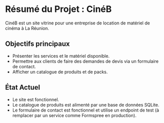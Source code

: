 # Résumé du Projet : CinéB

CinéB est un site vitrine pour une entreprise de location de matériel de cinéma à La Réunion.

## Objectifs principaux
- Présenter les services et le matériel disponible.
- Permettre aux clients de faire des demandes de devis via un formulaire de contact.
- Afficher un catalogue de produits et de packs.

## État Actuel
- Le site est fonctionnel.
- Le catalogue de produits est alimenté par une base de données SQLite.
- Le formulaire de contact est fonctionnel et utilise un endpoint de test (à remplacer par un service comme Formspree en production).
